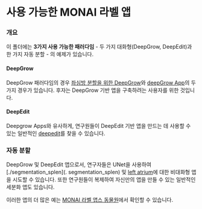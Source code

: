 # 사용 가능한 MONAI 라벨 앱

### 개요

이 폴더에는 **3가지 사용 가능한 패러다임** - 두 가지 대화형(DeepGrow, DeepEdit)과 한 가지 자동 분할 - 의 예제가 있습니다.


#### DeepGrow

DeepGrow 패러다임의 경우 [좌심방 분할을 위한 DeepGrow](./deepgrow_left_atrium)와 [deepGrow App](./deepgrow)의 두 가지 경우가 있습니다. 후자는 DeepGrow 기반 앱을 구축하려는 사용자를 위한 것입니다.

#### DeepEdit

Deepgrow Apps와 유사하게, 연구원들이 DeepEdit 기반 앱을 만드는 데 사용할 수 있는 일반적인 [deepedit](.deepedit)를 찾을 수 있습니다.


### 자동 분할

DeepGrow 및 DeepEdit 앱으로서, 연구자들은 UNet을 사용하여 [./segmentation_splen](. segmentation_splen) 및 [left atrium](./segmentation_left_atrium)에 대한 비대화형 앱을 시도할 수 있습니다. 또한 연구원들이 복제하여 자신만의 앱을 만들 수 있는 일반적인 세분화 앱도 있습니다. 


이러한 앱의 더 많은 예는 [MONAI 라벨 앱스 동물원](https://github.com/diazandr3s/MONAILabel-Apps)에서 확인할 수 있습니다.

